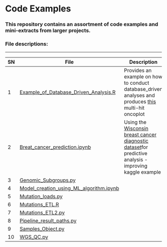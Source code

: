 # Code Examples

### This repository contains an assortment of code examples and mini-extracts from larger projects.

### File descriptions:
-------------------------

| **SN** |  **File**   | **Description** |
|----------------|------------|------------|
|1|[Example_of_Database_Driven_Analysis.R](https://github.com/rasiimwe/Code_Examples/blob/main/Example_of_Database_Driven_Analysis.R)|Provides an example on how to conduct database_driven analyses and produces [this](https://github.com/rasiimwe/Code_Examples/blob/main/oncoplot_funccall.pdf) multi-hit oncoplot|
|2|[Breat_cancer_prediction.ipynb](https://github.com/rasiimwe/Code_Examples/blob/main/Breat_cancer_prediction.ipynb)|Using the [Wisconsin breast cancer diagnostic dataset](https://archive.ics.uci.edu/ml/datasets/Breast+Cancer+Wisconsin+%28Diagnostic%29)for predictive analysis - improving kaggle example|
|3|[Genomic_Subgroups.py](https://github.com/rasiimwe/Code_Examples/blob/main/Genomic_Subgroups.py)| |
|4|[Model_creation_using_ML_algorithm.ipynb](https://github.com/rasiimwe/Code_Examples/blob/main/Model_creation_using_ML_algorithm.ipynb)| |
|5|[Mutation_loads.py](https://github.com/rasiimwe/Code_Examples/blob/main/Mutation_loads.py)| |
|6|[Mutations_ETL.R](https://github.com/rasiimwe/Code_Examples/blob/main/Mutations_ETL.R)| |
|7|[Mutations_ETL2.py](https://github.com/rasiimwe/Code_Examples/blob/main/Mutations_ETL2.py)| |
|8|[Pipeline_result_paths.py](https://github.com/rasiimwe/Code_Examples/blob/main/Pipeline_result_paths.py)| |
|9|[Samples_Object.py](https://github.com/rasiimwe/Code_Examples/blob/main/Samples_Object.py)| |
|10|[WGS_QC.py](https://github.com/rasiimwe/Code_Examples/blob/main/WGS_QC.py)| |

